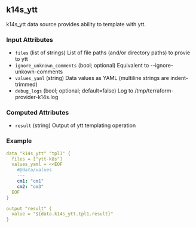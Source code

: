 ## k14s_ytt

k14s_ytt data source provides ability to template with ytt.

### Input Attributes

- `files` (list of strings) List of file paths (and/or directory paths) to provie to ytt
- `ignore_unknown_comments` (bool; optional) Equivalent to --ignore-unkown-comments
- `values_yaml` (string) Data values as YAML (multiline strings are indent-trimmed)
- `debug_logs` (bool; optional; default=false) Log to /tmp/terraform-provider-k14s.log

### Computed Attributes

- `result` (string) Output of ytt templating operation

### Example

```yaml
data "k14s_ytt" "tpl1" {
  files = ["ytt-k8s"]
  values_yaml = <<EOF
    #@data/values
    ---
    cm1: "cm1"
    cm2: "cm3"
  EOF
}

output "result" {
  value = "${data.k14s_ytt.tpl1.result}"
}
```
